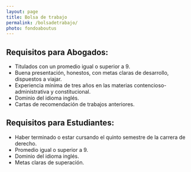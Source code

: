 ```yaml
---
layout: page
title: Bolsa de trabajo
permalink: /bolsadetrabajo/
photo: fondoaboutus
---
```

<section class="cards">
<div class="halfcard">

<h2> Requisitos para Abogados:</h2>
<ul>
<li>Titulados con un promedio igual o superior a 9.</li>
<li>Buena presentación, honestos, con metas claras de desarrollo, dispuestos a viajar.</li>
<li>Experiencia mínima de tres años en las materias contencioso-administrativa y constitucional.</li>
<li>Dominio del idioma inglés.</li>
<li>Cartas de recomendación de trabajos anteriores.</li>
</ul>

</div>

<div class="halfcard">

<h2> Requisitos para Estudiantes:</h2>
<ul>
<li>Haber terminado o estar cursando el quinto semestre de la carrera de derecho.</li>
<li>Promedio igual o superior a 9.</li>
<li>Dominio del idioma inglés.</li>
<li>Metas claras de superación.</li>
</ul>

</div>
</section>
